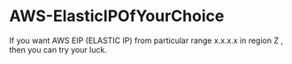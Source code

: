 # AWS-ElasticIPOfYourChoice
If you want AWS EIP (ELASTIC IP) from particular range x.x.x.x in region Z , then you can try your luck.
